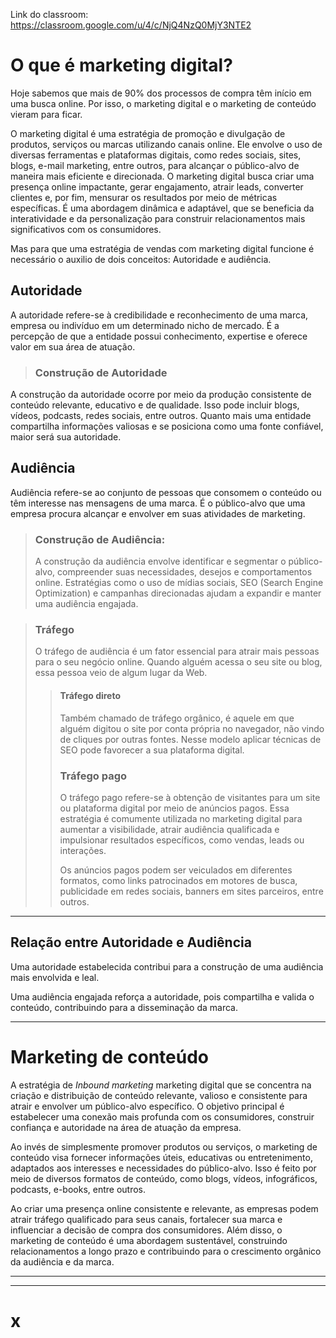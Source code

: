 Link do classroom: https://classroom.google.com/u/4/c/NjQ4NzQ0MjY3NTE2
# O que é marketing digital?
Hoje sabemos que mais de 90% dos processos de compra têm início em uma busca online. Por isso, o marketing digital e o marketing de conteúdo vieram para ficar.

O marketing digital é uma estratégia de promoção e divulgação de produtos, serviços ou marcas utilizando canais online. Ele envolve o uso de diversas ferramentas e plataformas digitais, como redes sociais, sites, blogs, e-mail marketing, entre outros, para alcançar o público-alvo de maneira mais eficiente e direcionada. O marketing digital busca criar uma presença online impactante, gerar engajamento, atrair leads, converter clientes e, por fim, mensurar os resultados por meio de métricas específicas. É uma abordagem dinâmica e adaptável, que se beneficia da interatividade e da personalização para construir relacionamentos mais significativos com os consumidores.

Mas para que uma estratégia de vendas com marketing digital funcione é necessário o auxilio de dois conceitos: Autoridade e audiência.
## Autoridade
A autoridade refere-se à credibilidade e reconhecimento de uma marca, empresa ou indivíduo em um determinado nicho de mercado. É a percepção de que a entidade possui conhecimento, expertise e oferece valor em sua área de atuação.

> ### Construção de Autoridade
A construção da autoridade ocorre por meio da produção consistente de conteúdo relevante, educativo e de qualidade. Isso pode incluir blogs, vídeos, podcasts, redes sociais, entre outros. Quanto mais uma entidade compartilha informações valiosas e se posiciona como uma fonte confiável, maior será sua autoridade.
## Audiência
Audiência refere-se ao conjunto de pessoas que consomem o conteúdo ou têm interesse nas mensagens de uma marca. É o público-alvo que uma empresa procura alcançar e envolver em suas atividades de marketing.

> ### Construção de Audiência:
> A construção da audiência envolve identificar e segmentar o público-alvo, compreender suas necessidades, desejos e comportamentos online. Estratégias como o uso de mídias sociais, SEO (Search Engine Optimization) e campanhas direcionadas ajudam a expandir e manter uma audiência engajada.

> ### Tráfego
> O tráfego de audiência é um fator essencial para atrair mais pessoas para o seu negócio online. Quando alguém acessa o seu site ou blog, essa pessoa veio de algum lugar da Web.
> > #### Tráfego direto
> > Também chamado de tráfego orgânico, é aquele em que alguém digitou o site por conta própria no navegador, não vindo de cliques por outras fontes. Nesse modelo aplicar técnicas de SEO pode favorecer a sua plataforma digital.
> > ### Tráfego pago
> > O tráfego pago refere-se à obtenção de visitantes para um site ou plataforma digital por meio de anúncios pagos. Essa estratégia é comumente utilizada no marketing digital para aumentar a visibilidade, atrair audiência qualificada e impulsionar resultados específicos, como vendas, leads ou interações.
> > 
> > Os anúncios pagos podem ser veiculados em diferentes formatos, como links patrocinados em motores de busca, publicidade em redes sociais, banners em sites parceiros, entre outros. 

---
## Relação entre Autoridade e Audiência
Uma autoridade estabelecida contribui para a construção de uma audiência mais envolvida e leal.

Uma audiência engajada reforça a autoridade, pois compartilha e valida o conteúdo, contribuindo para a disseminação da marca.

---

# Marketing de conteúdo
A estratégia de _Inbound marketing_ marketing digital que se concentra na criação e distribuição de conteúdo relevante, valioso e consistente para atrair e envolver um público-alvo específico. O objetivo principal é estabelecer uma conexão mais profunda com os consumidores, construir confiança e autoridade na área de atuação da empresa.

Ao invés de simplesmente promover produtos ou serviços, o marketing de conteúdo visa fornecer informações úteis, educativas ou entretenimento, adaptados aos interesses e necessidades do público-alvo. Isso é feito por meio de diversos formatos de conteúdo, como blogs, vídeos, infográficos, podcasts, e-books, entre outros.

Ao criar uma presença online consistente e relevante, as empresas podem atrair tráfego qualificado para seus canais, fortalecer sua marca e influenciar a decisão de compra dos consumidores. Além disso, o marketing de conteúdo é uma abordagem sustentável, construindo relacionamentos a longo prazo e contribuindo para o crescimento orgânico da audiência e da marca.

---

---
# x